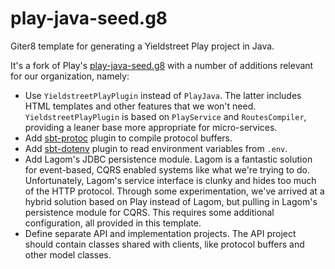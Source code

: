 # play-java-seed.g8

Giter8 template for generating a Yieldstreet Play project in Java.

It's a fork of Play's [play-java-seed.g8](https://github.com/playframework/play-java-seed.g8) with a number of additions relevant for our organization, namely:

* Use `YieldstreetPlayPlugin` instead of `PlayJava`. The latter includes HTML templates and other features that we won't need. `YieldstreetPlayPlugin` is based on `PlayService` and `RoutesCompiler`, providing a leaner base more appropriate for micro-services.
* Add [sbt-protoc](https://github.com/thesamet/sbt-protoc) plugin to compile protocol buffers.
* Add [sbt-dotenv](https://github.com/mefellows/sbt-dotenv) plugin to read environment variables from `.env`.
* Add Lagom's JDBC persistence module. Lagom is a fantastic solution for event-based, CQRS enabled systems like what we're trying to do. Unfortunately, Lagom's service interface is clunky and hides too much of the HTTP protocol. Through some experimentation, we've arrived at a hybrid solution based on Play instead of Lagom, but pulling in Lagom's persistence module for CQRS. This requires some additional configuration, all provided in this template.
* Define separate API and implementation projects. The API project should contain classes shared with clients, like protocol buffers and other model classes.
